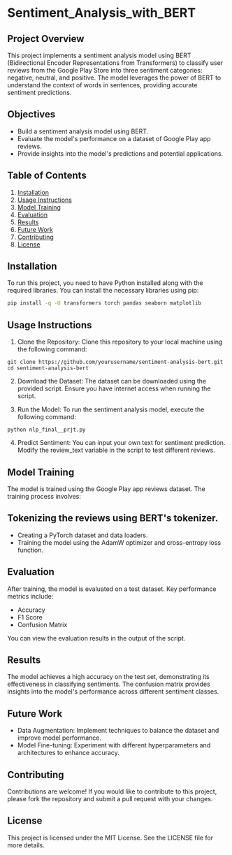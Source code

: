 # Sentiment_Analysis_with_BERT

## Project Overview
This project implements a sentiment analysis model using BERT (Bidirectional Encoder Representations from Transformers) to classify user reviews from the Google Play Store into three sentiment categories: negative, neutral, and positive. The model leverages the power of BERT to understand the context of words in sentences, providing accurate sentiment predictions.

## Objectives
- Build a sentiment analysis model using BERT.
- Evaluate the model's performance on a dataset of Google Play app reviews.
- Provide insights into the model's predictions and potential applications.

## Table of Contents
1. [Installation](#installation)
2. [Usage Instructions](#usage-instructions)
3. [Model Training](#model-training)
4. [Evaluation](#evaluation)
5. [Results](#results)
6. [Future Work](#future-work)
7. [Contributing](#contributing)
8. [License](#license)

## Installation
To run this project, you need to have Python installed along with the required libraries. You can install the necessary libraries using pip:

```bash
pip install -q -U transformers torch pandas seaborn matplotlib
```
## Usage Instructions
1. Clone the Repository: Clone this repository to your local machine using the following command:

```
git clone https://github.com/yourusername/sentiment-analysis-bert.git
cd sentiment-analysis-bert
```
2. Download the Dataset: The dataset can be downloaded using the provided script. Ensure you have internet access when running the script.

3. Run the Model: To run the sentiment analysis model, execute the following command:
```
python nlp_final__prjt.py
```
4. Predict Sentiment: You can input your own text for sentiment prediction. Modify the review_text variable in the script to test different reviews.

## Model Training
The model is trained using the Google Play app reviews dataset. The training process involves:

## Tokenizing the reviews using BERT's tokenizer.
- Creating a PyTorch dataset and data loaders.
- Training the model using the AdamW optimizer and cross-entropy loss function.

## Evaluation
After training, the model is evaluated on a test dataset. Key performance metrics include:

- Accuracy
- F1 Score
- Confusion Matrix

You can view the evaluation results in the output of the script.

## Results
The model achieves a high accuracy on the test set, demonstrating its effectiveness in classifying sentiments. The confusion matrix provides insights into the model's performance across different sentiment classes.

## Future Work

- Data Augmentation: Implement techniques to balance the dataset and improve model performance.
- Model Fine-tuning: Experiment with different hyperparameters and architectures to enhance accuracy.

## Contributing
Contributions are welcome! If you would like to contribute to this project, please fork the repository and submit a pull request with your changes.

## License
This project is licensed under the MIT License. See the LICENSE file for more details.


